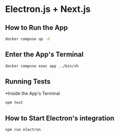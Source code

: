# Electron.js + Next.js

## How to Run the App
```bash
docker compose up -d
```

## Enter the App's Terminal

```bash
docker compose exec app ../bin/sh
```

## Running Tests
*Inside the App's Terminal

```bash
npm test
```

## How to Start Electron's integration
```bash
npm run electron
```
